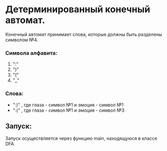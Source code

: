 # Детерминированный конечный автомат.
Конечный автомат принимает слова, которые должны быть разделены символом №4.

### Символа алфавита:
1) ":"
2) ")"
3) "("
4) "_"

### Слова:
- ":)" , где глаза - символ №1 и эмоция - символ №1 
- ":(" , где глаза - символ №1 и эмоция - символ №3

## Запуск:
Запуск осуществляется через функцию main, находящуюся в классе DFA.
